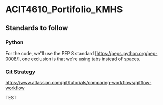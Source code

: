 # ACIT4610_Portifolio_KMHS

## Standards to follow

### Python

For the code, we'll use the PEP 8 standard [https://peps.python.org/pep-0008/], one exclusion is that we're using tabs instead of spaces.

### Git Strategy

https://www.atlassian.com/git/tutorials/comparing-workflows/gitflow-workflow

TEST

